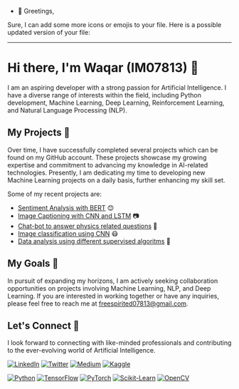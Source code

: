 - 👋 Greetings,

Sure, I can add some more icons or emojis to your file. Here is a possible updated version of your file:

---

# Hi there, I'm Waqar (IM07813) 👋

I am an aspiring developer with a strong passion for Artificial Intelligence. I have a diverse range of interests within the field, including Python development, Machine Learning, Deep Learning, Reinforcement Learning, and Natural Language Processing (NLP).

## My Projects 🚀

Over time, I have successfully completed several projects which can be found on my GitHub account. These projects showcase my growing expertise and commitment to advancing my knowledge in AI-related technologies. Presently, I am dedicating my time to developing new Machine Learning projects on a daily basis, further enhancing my skill set.

Some of my recent projects are:

- [Sentiment Analysis with BERT](https://github.com/WaqarIM07813/Sentiment-Analysis-with-BERT) 😊
- [Image Captioning with CNN and LSTM](https://github.com/WaqarIM07813/Image-Captioning-with-CNN-and-LSTM) 📷
- [Chat-bot to answer physics related questions](https://github.com/WaqarIM07813/project_3) 📝
- [Image classification using CNN](https://github.com/WaqarIM07813/project_2) 😷
- [Data analysis using different supervised algoritms](https://github.com/WaqarIM07813/project_1) 🎥

## My Goals 🎯

In pursuit of expanding my horizons, I am actively seeking collaboration opportunities on projects involving Machine Learning, NLP, and Deep Learning. If you are interested in working together or have any inquiries, please feel free to reach me at freespirited07813@gmail.com.

## Let's Connect 🤝

I look forward to connecting with like-minded professionals and contributing to the ever-evolving world of Artificial Intelligence.

[![LinkedIn](https://img.shields.io/badge/LinkedIn-Waqar-blue?style=flat-square&logo=linkedin)](www.linkedin.com/in/waqar-ahmed-a31310258)
[![Twitter](https://img.shields.io/badge/Twitter-Waqar-blue?style=flat-square&logo=twitter)](https://twitter.com/WaqarIM07813)
[![Medium](https://img.shields.io/badge/Medium-Waqar-black?style=flat-square&logo=medium)](https://waqarim07813.medium.com/)
[![Kaggle](https://img.shields.io/badge/Kaggle-Waqar-teal?style=flat-square&logo=kaggle)](https://www.kaggle.com/im07813)

[![Python](https://img.shields.io/badge/Python-Waqar-yellow?style=flat-square&logo=python)](https://www.python.org/)
[![TensorFlow](https://img.shields.io/badge/TensorFlow-Waqar-orange?style=flat-square&logo=tensorflow)](https://www.tensorflow.org/)
[![PyTorch](https://img.shields.io/badge/PyTorch-Waqar-red?style=flat-square&logo=pytorch)](https://pytorch.org/)
[![Scikit-Learn](https://img.shields.io/badge/Scikit_Learn-Waqar-green?style=flat-square&logo=scikit-learn)](https://scikit-learn.org/)
[![OpenCV](https://img.shields.io/badge/OpenCV-Waqar-blue?style=flat-square&logo=opencv)](https://opencv.org/)
